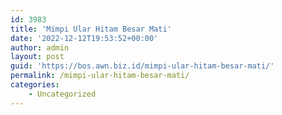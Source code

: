 ```yaml
---
id: 3983
title: 'Mimpi Ular Hitam Besar Mati'
date: '2022-12-12T19:53:52+00:00'
author: admin
layout: post
guid: 'https://bos.awn.biz.id/mimpi-ular-hitam-besar-mati/'
permalink: /mimpi-ular-hitam-besar-mati/
categories:
    - Uncategorized
---
```


